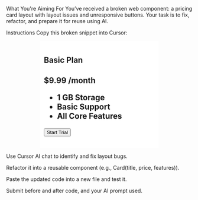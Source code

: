 What You're Aiming For
You’ve received a broken web component: a pricing card layout with layout issues and unresponsive buttons. Your task is to fix, refactor, and prepare it for reuse using AI.


Instructions
Copy this broken snippet into Cursor:

 

<!DOCTYPE html>
<html>
<head>
<style>
.pricing {
width: 300px;
margin: auto;
background-color: #fff;
box-shdow: 0 0 10px #ccc;
padding: 10px;
text-align: left;
}

.title {
font-size: 22px;
font-weight: bold;
}

.price {
font-size: 18px;
color: green;
}

.features {
list-style: none;
padding-left: 0;
}

.features li {
padding: 4px;
border-bottom: 1px solid #eee;
}

.btn {
background: blue;
color: white;
padding: 10px 20px;
border: none;
margin-top: 10px;
}

.btn:hover {
background: darkblue;
}
</style>
</head>
<body>

<div class="pricing">
<h2 class="title">Basic Plan<h2>
<p class="price">$9.99 /month</p>

<ul class="features">
<li>1 GB Storage</li>
<li>Basic Support</li>
<li>All Core Features</li>
</ul>

<button class="btn">Start Trial</button>
</div>

</body>
</html>

 

Use Cursor AI chat to identify and fix layout bugs.

 
Refactor it into a reusable component (e.g., Card(title, price, features)).

 
Paste the updated code into a new file and test it.

 
Submit before and after code, and your AI prompt used.

